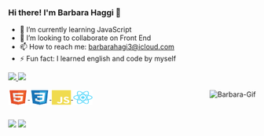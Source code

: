 ### Hi there! I'm Barbara Haggi 👋

- 🌱 I’m currently learning JavaScript
- 👯 I’m looking to collaborate on Front End
- 📫 How to reach me: barbarahagi3@icloud.com
- ⚡ Fun fact: I learned english and code by myself

<div>
  <a href="https://github.com/barbarahaggi">
  <img height="170em" src="https://github-readme-stats.vercel.app/api?username=barbarahaggi&show_icons=true&theme=radical&include_all_commits=true&count_private=true"/>
    <img height="180em" src="https://github-readme-stats.vercel.app/api/top-langs/?username=barbarahaggi&layout=compact&langs_count=7&theme=radical"/>
</div>
  
   <div style="display: inline_block"><br>
   <img align="center" alt="Rafa-HTML" height="30" width="40" src="https://raw.githubusercontent.com/devicons/devicon/master/icons/html5/html5-original.svg">
   <img align="center" alt="Rafa-CSS" height="30" width="40" src="https://raw.githubusercontent.com/devicons/devicon/master/icons/css3/css3-original.svg">
   <img align="center" alt="Rafa-Js" height="30" width="40" src="https://raw.githubusercontent.com/devicons/devicon/master/icons/javascript/javascript-plain.svg">
   <img align="center" alt="Rafa-React" height="30" width="40" src="https://raw.githubusercontent.com/devicons/devicon/master/icons/react/react-original.svg">
   <img align="right" alt="Barbara-Gif" height="200" widht="200" src="https://i.picasion.com/pic92/cce484f0d21df431b8220ff5e4b60ebf.gif">
  </div>
  
  ##
  
   <div> 
      <a href="https://instagram.com/barbarahaggi/" target="_blank"><img src="https://img.shields.io/badge/-Instagram-%23E4405F?style=for-the-badge&logo=instagram&logoColor=white" target="_blank"></a>
     <a href="https://www.linkedin.com/in/barbara-haggi-713099247/" target="_blank"><img src="https://img.shields.io/badge/-LinkedIn-%230077B5?style=for-the-badge&logo=linkedin&logoColor=white" target="_blank"></a>
  </div>
  
  ##
  
